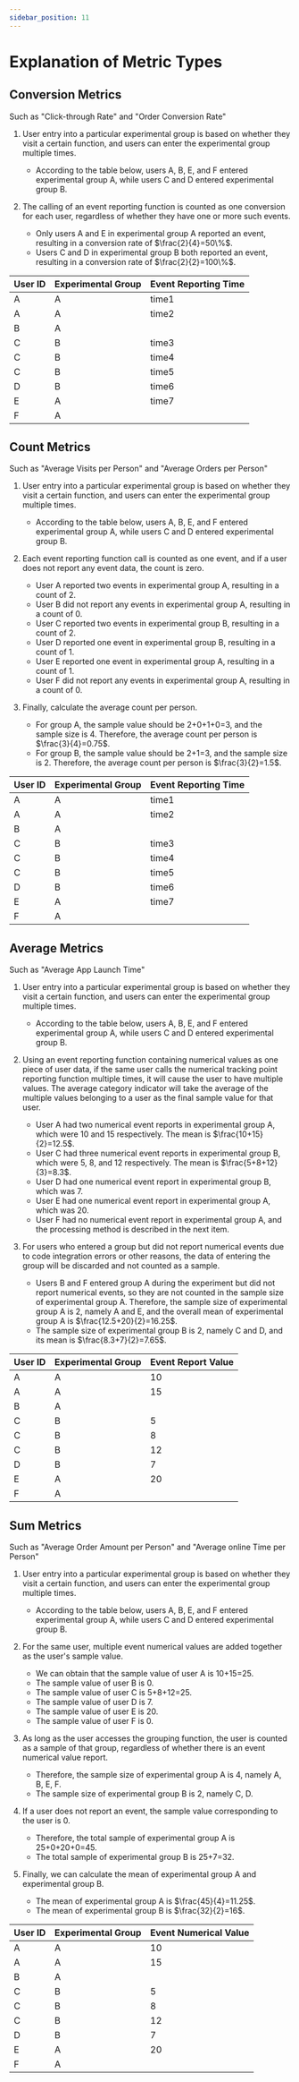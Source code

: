 ```yaml
---
sidebar_position: 11
---
```


# Explanation of Metric Types

## Conversion Metrics
Such as "Click-through Rate" and "Order Conversion Rate"

1. User entry into a particular experimental group is based on whether they visit a certain function, and users can enter the experimental group multiple times.
    * According to the table below, users A, B, E, and F entered experimental group A, while users C and D entered experimental group B.

2. The calling of an event reporting function is counted as one conversion for each user, regardless of whether they have one or more such events.
    * Only users A and E in experimental group A reported an event, resulting in a conversion rate of $\frac{2}{4}=50\%$.
    * Users C and D in experimental group B both reported an event, resulting in a conversion rate of $\frac{2}{2}=100\%$.


| User ID | Experimental Group | Event Reporting Time |
|--------|--------|----------------------|
| A      | A      | time1                |
| A      | A      | time2                |
| B      | A      |                      |
| C      | B      | time3                |
| C      | B      | time4                |
| C      | B      | time5                |
| D      | B      | time6                |
| E      | A      | time7                |
| F      | A      |                      |

## Count Metrics
Such as "Average Visits per Person" and "Average Orders per Person"

1. User entry into a particular experimental group is based on whether they visit a certain function, and users can enter the experimental group multiple times.
    * According to the table below, users A, B, E, and F entered experimental group A, while users C and D entered experimental group B.

2. Each event reporting function call is counted as one event, and if a user does not report any event data, the count is zero.
    * User A reported two events in experimental group A, resulting in a count of 2.
    * User B did not report any events in experimental group A, resulting in a count of 0.
    * User C reported two events in experimental group B, resulting in a count of 2.
    * User D reported one event in experimental group B, resulting in a count of 1.
    * User E reported one event in experimental group A, resulting in a count of 1.
    * User F did not report any events in experimental group A, resulting in a count of 0.

3. Finally, calculate the average count per person.
    * For group A, the sample value should be 2+0+1+0=3, and the sample size is 4. Therefore, the average count per person is $\frac{3}{4}=0.75$.
    * For group B, the sample value should be 2+1=3, and the sample size is 2. Therefore, the average count per person is $\frac{3}{2}=1.5$.


| User ID | Experimental Group	 | Event Reporting Time |
|--------|--------|----------------------|
| A      | A      | time1                |
| A      | A      | time2                |
| B      | A      |                      |
| C      | B      | time3                |
| C      | B      | time4                |
| C      | B      | time5                |
| D      | B      | time6                |
| E      | A      | time7                |
| F      | A      |                      |


## Average Metrics
Such as "Average App Launch Time"


1. User entry into a particular experimental group is based on whether they visit a certain function, and users can enter the experimental group multiple times.
    * According to the table below, users A, B, E, and F entered experimental group A, while users C and D entered experimental group B.

2. Using an event reporting function containing numerical values as one piece of user data, if the same user calls the numerical tracking point reporting function multiple times, it will cause the user to have multiple values. The average category indicator will take the average of the multiple values belonging to a user as the final sample value for that user.
    * User A had two numerical event reports in experimental group A, which were 10 and 15 respectively. The mean is $\frac{10+15}{2}=12.5$.
    * User C had three numerical event reports in experimental group B, which were 5, 8, and 12 respectively. The mean is $\frac{5+8+12}{3}=8.3$.
    * User D had one numerical event report in experimental group B, which was 7.
    * User E had one numerical event report in experimental group A, which was 20.
    * User F had no numerical event report in experimental group A, and the processing method is described in the next item.

3. For users who entered a group but did not report numerical events due to code integration errors or other reasons, the data of entering the group will be discarded and not counted as a sample.
    * Users B and F entered group A during the experiment but did not report numerical events, so they are not counted in the sample size of experimental group A. Therefore, the sample size of experimental group A is 2, namely A and E, and the overall mean of experimental group A is $\frac{12.5+20}{2}=16.25$.
    * The sample size of experimental group B is 2, namely C and D, and its mean is $\frac{8.3+7}{2}=7.65$.

| User ID	 | Experimental Group	 | Event Report Value |
|--------|--------|--------|
| A      | A      | 10     |
| A      | A      | 15     |
| B      | A      |        |
| C      | B      | 5      |
| C      | B      | 8      |
| C      | B      | 12     |
| D      | B      | 7      |
| E      | A      | 20     |
| F      | A      |        |



## Sum Metrics
Such as "Average Order Amount per Person" and "Average online Time per Person"

1. User entry into a particular experimental group is based on whether they visit a certain function, and users can enter the experimental group multiple times.
    * According to the table below, users A, B, E, and F entered experimental group A, while users C and D entered experimental group B.

2. For the same user, multiple event numerical values are added together as the user's sample value.
   * We can obtain that the sample value of user A is 10+15=25.
   * The sample value of user B is 0.
   * The sample value of user C is 5+8+12=25.
   * The sample value of user D is 7.
   * The sample value of user E is 20.
   * The sample value of user F is 0.

3. As long as the user accesses the grouping function, the user is counted as a sample of that group, regardless of whether there is an event numerical value report.
   * Therefore, the sample size of experimental group A is 4, namely A, B, E, F.
   * The sample size of experimental group B is 2, namely C, D.

4. If a user does not report an event, the sample value corresponding to the user is 0.
   * Therefore, the total sample of experimental group A is 25+0+20+0=45.
   * The total sample of experimental group B is 25+7=32.

5. Finally, we can calculate the mean of experimental group A and experimental group B.
   * The mean of experimental group A is $\frac{45}{4}=11.25$.
   * The mean of experimental group B is $\frac{32}{2}=16$.


| User ID	 | Experimental Group	 | Event Numerical Value |
|--------|--------|--------|
| A      | A      | 10     |
| A      | A      | 15     |
| B      | A      |        |
| C      | B      | 5      |
| C      | B      | 8      |
| C      | B      | 12     |
| D      | B      | 7      |
| E      | A      | 20     |
| F      | A      |        |

   